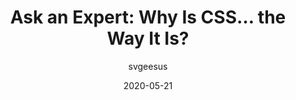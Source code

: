 ---
author: svgeesus
date: 2020-05-21
permalink: false
publisher: incrementmag
tags:
  - css
target_url: https://increment.com/frontend/ask-an-expert-why-is-css-the-way-it-is/
title: "Ask an Expert: Why Is CSS… the Way It Is?"
---